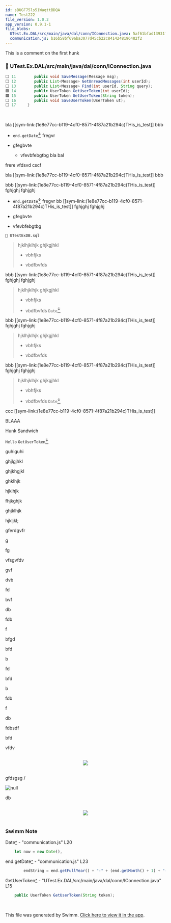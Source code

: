 ```yaml
---
id: sBUGF75ls51WaqttBDQA
name: Test222
file_version: 1.0.2
app_version: 0.9.1-1
file_blobs:
  UTest.Ex.DAL/src/main/java/dal/conn/IConnection.java: 5af61bfad13931ff870ad7e7ecf3789b057b7e88
  communication.js: b16b58bf69aba3077d45cb22c8414248196482f2
---
```


This is a comment on the first hunk
<!-- NOTE-swimm-snippet: the lines below link your snippet to Swimm -->
### 📄 UTest.Ex.DAL/src/main/java/dal/conn/IConnection.java
```java
⬜ 11     	public void SaveMessage(Message msg);
⬜ 12     	public List<Message> GetUnreadMessages(int userId);
⬜ 13     	public List<Message> Find(int userId, String query);
🟩 14     	public UserToken GetUserToken(int userId);
🟩 15     	public UserToken GetUserToken(String token);
⬜ 16     	public void SaveUserToken(UserToken ut);
⬜ 17     }
```

<br/>

bla \[\[sym-link:(1e8e77cc-b119-4cf0-8571-4f87a21b294c)THis\_is\_test\]\] bbb

*   `end.getDate`[<sup id="Z13m6xc">↓</sup>](#f-Z13m6xc) fregvr
    
*   gfegbvte
    
    *   vfevbfebgtbg bla bal
        

frere vfdsvd cscf

bla \[\[sym-link:(1e8e77cc-b119-4cf0-8571-4f87a21b294c)THis\_is\_test\]\] bbb

bbb \[\[sym-link:(1e8e77cc-b119-4cf0-8571-4f87a21b294c)THis\_is\_test\]\] fghjghj fghjghj

*   `end.getDate`[<sup id="Z13m6xc">↓</sup>](#f-Z13m6xc) fregvr bb \[\[sym-link:(1e8e77cc-b119-4cf0-8571-4f87a21b294c)THis\_is\_test\]\] fghjghj fghjghj
    
*   gfegbvte
    
*   vfevbfebgtbg
    

`📄 UTestExDB.sql`

> hjklhjklhjk ghjkgjhkl
> 
> *   vbhfjks
>     
> *   vbdfbvfds
>     

bbb \[\[sym-link:(1e8e77cc-b119-4cf0-8571-4f87a21b294c)THis\_is\_test\]\] fghjghj fghjghj

> hjklhjklhjk ghjkgjhkl
> 
> *   vbhfjks
>     
> *   vbdfbvfds `Date`[<sup id="BVHzx">↓</sup>](#f-BVHzx)
>     

bbb \[\[sym-link:(1e8e77cc-b119-4cf0-8571-4f87a21b294c)THis\_is\_test\]\] fghjghj fghjghj

> hjklhjklhjk ghjkgjhkl
> 
> *   vbhfjks
>     
> *   vbdfbvfds
>     

bbb \[\[sym-link:(1e8e77cc-b119-4cf0-8571-4f87a21b294c)THis\_is\_test\]\] fghjghj fghjghj

> hjklhjklhjk ghjkgjhkl
> 
> *   vbhfjks
>     
> *   vbdfbvfds `Date`[<sup id="BVHzx">↓</sup>](#f-BVHzx)
>     

ccc \[\[sym-link:(1e8e77cc-b119-4cf0-8571-4f87a21b294c)THis\_is\_test\]\]

BLAAA

Hunk Sandwich

`Hello` `GetUserToken`[<sup id="Z2vvkFN">↓</sup>](#f-Z2vvkFN)

guhiguhi

ghjlgjhkl

ghjkhgjkl

ghklhjk

hjklhjk

fhjkghjk

ghjklhjk

hjkljkl;

gferdgvfr

g

fg

vfsgvfdv

gvf

dvb

fd

bvf

db

fdb

f

bfgd

bfd

b

fd

bfd

b

fdb

f

db

fdbsdf

bfd

vfdv

<br/>

<div align="center"><img src="https://firebasestorage.googleapis.com/v0/b/swimm-dev-content/o/repositories%2Fls4DA2fLasmQuEbT4ipw%2F3437a39b-fac6-4d46-966d-cd010adeb7ba.jpeg?alt=media&token=387f91ba-a6dc-4ca0-9ce1-c7617d1e3f10" style="width:'50%'"/></div>

<br/>

gfdsgsg /




![null](https://firebasestorage.googleapis.com/v0/b/swimm-dev-content/o/repositories%2Fls4DA2fLasmQuEbT4ipw%2Fca14cc14-68d4-4519-8d84-e78cd3831b2c.gif?alt=media&token=eee8ba2b-035f-407c-808b-6a02d20de399)




db

<br/>

<div align="center"><img src="https://firebasestorage.googleapis.com/v0/b/swimm-dev-content/o/repositories%2Fls4DA2fLasmQuEbT4ipw%2Ff7db8ec6-6878-416c-80b2-310af8af99f0.png?alt=media&token=659c8c24-1e6f-47b2-92b4-a8c30dca14df" style="width:'50%'"/></div>

<br/>

<!-- THIS IS AN AUTOGENERATED SECTION. DO NOT EDIT THIS SECTION DIRECTLY -->
### Swimm Note

<span id="f-BVHzx">Date</span>[^](#BVHzx) - "communication.js" L20
```javascript
    let now = new Date(),
```

<span id="f-Z13m6xc">end.getDate</span>[^](#Z13m6xc) - "communication.js" L23
```javascript
        endString = end.getFullYear() + "-" + (end.getMonth() + 1) + "-" + (end.getDate());
```

<span id="f-Z2vvkFN">GetUserToken</span>[^](#Z2vvkFN) - "UTest.Ex.DAL/src/main/java/dal/conn/IConnection.java" L15
```java
	public UserToken GetUserToken(String token);
```

<br/>

This file was generated by Swimm. [Click here to view it in the app](http://localhost:5000/repos/ls4DA2fLasmQuEbT4ipw/docs/sBUGF75ls51WaqttBDQA).